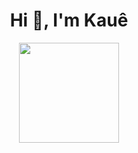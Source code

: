 <b><h1 align="center">Hi 👋, I'm Kauê</h1></b>

<div align="center">
    <a href="https://github.com/Kaue-Francisco">
     <img height="160em" src="https://github-readme-stats.vercel.app/api?username=Kaue-Francisco&show_icons=true&theme=dark"/>
    </a>
</div>

